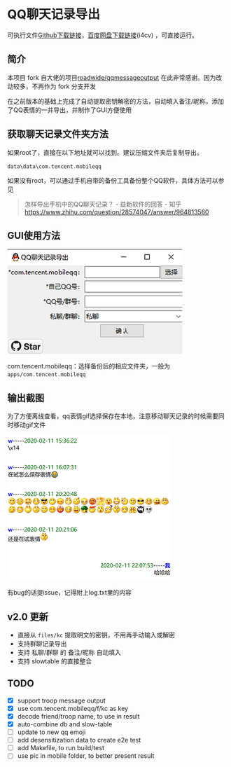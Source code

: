 # QQ聊天记录导出

可执行文件[Github下载链接](https://github.com/Yiyiyimu/QQ_History_Backup/releases/download/v2.0/QQ_History_Backup-v2.0.zip)，[百度网盘下载链接](https://pan.baidu.com/s/1nbJcP5RVc1ID1IFGsN1-yQw)(i4cv) ，可直接运行。

## 简介

本项目 fork 自大佬的项目[roadwide/qqmessageoutput](https://github.com/roadwide/qqmessageoutput) 在此非常感谢。因为改动较多，不再作为 fork 分支开发

在之前版本的基础上完成了自动提取密钥解密的方法，自动填入备注/昵称，添加了QQ表情的一并导出，并制作了GUI方便使用

## 获取聊天记录文件夹方法

如果root了，直接在以下地址就可以找到。建议压缩文件夹后复制导出。

```
data\data\com.tencent.mobileqq
```

如果没有root，可以通过手机自带的备份工具备份整个QQ软件，具体方法可以参见

> 怎样导出手机中的QQ聊天记录？ - 益新软件的回答 - 知乎
> https://www.zhihu.com/question/28574047/answer/964813560


## GUI使用方法

![GUI_image](./img/GUI.png)

com.tencent.mobileqq：选择备份后的相应文件夹，一般为`apps/com.tencent.mobileqq`

## 输出截图

为了方便离线查看，qq表情gif选择保存在本地，注意移动聊天记录的时候需要同时移动gif文件

![screenshot](./img/screenshot.png)

有bug的话提issue，记得附上log.txt里的内容

## v2.0 更新
- 直接从 `files/kc` 提取明文的密钥，不用再手动输入或解密
- 支持群聊记录导出
- 支持 私聊/群聊 的 备注/昵称 自动填入
- 支持 slowtable 的直接整合

## TODO
- [x] support troop message output
- [x] use com.tencent.mobileqq/f/kc as key
- [x] decode friend/troop name, to use in result
- [x] auto-combine db and slow-table
- [ ] update to new qq emoji
- [ ] add desensitization data to create e2e test
- [ ] add Makefile, to run build/test
- [ ] use pic in mobile folder, to better present result
